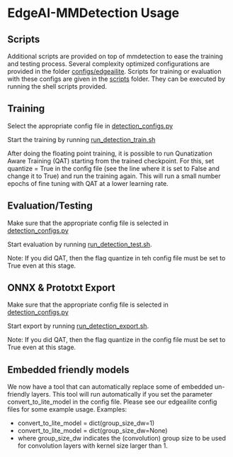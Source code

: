 # EdgeAI-MMDetection Usage


## Scripts
Additional scripts are provided on top of mmdetection to ease the training and testing process. Several complexity optimized configurations are provided in the folder [configs/edgeailite](../configs/edgeailite). Scripts for training or evaluation with these configs are given in the [scripts](../scripts) folder. They can be executed by running the shell scripts provided. 


## Training
Select the appropriate config file in [detection_configs.py](../scripts/detection_configs.py)

Start the training by running [run_detection_train.sh](../run_detection_train.sh) 

After doing the floating point training, it is possible to run Qunatization Aware Training (QAT) starting from the trained checkpoint. For this, set quantize = True in the config file (see the line where it is set to False and change it to True) and run the training again. This will run a small number epochs of fine tuning with QAT at a lower learning rate.


## Evaluation/Testing
Make sure that the appropriate config file is selected in [detection_configs.py](../scripts/detection_configs.py)

Start evaluation by running [run_detection_test.sh](../run_detection_test.sh).

Note: If you did QAT, then the flag quantize in teh config file must be set to True even at this stage. 


## ONNX & Prototxt Export
Make sure that the appropriate config file is selected in [detection_configs.py](../scripts/detection_configs.py)

Start export by running [run_detection_export.sh](../run_detection_export.sh).

Note: If you did QAT, then the flag quantize in the config file must be set to True even at this stage. 


## Embedded friendly models
We now have a tool that can automatically replace some of embedded un-friendly layers. This tool will run automatically if you set the parameter convert_to_lite_model in the config file. Please see our edgeailite config files for some example usage. Examples: 
- convert_to_lite_model = dict(group_size_dw=1)
- convert_to_lite_model = dict(group_size_dw=None)
- where group_size_dw indicates the (convolution) group size to be used for convolution layers with kernel size larger than 1.
